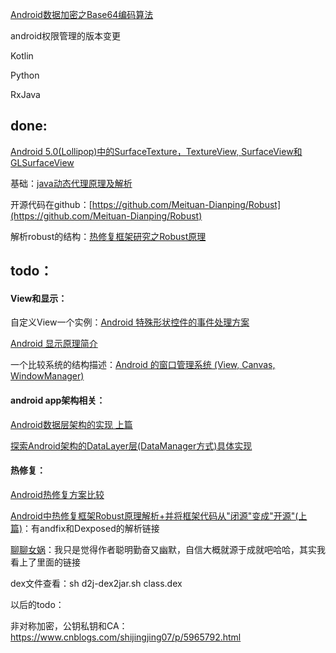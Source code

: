 [Android数据加密之Base64编码算法](http://www.cnblogs.com/whoislcj/p/5887859.html)

android权限管理的版本变更

Kotlin

Python

RxJava

## done:

[Android 5.0\(Lollipop\)中的SurfaceTexture，TextureView, SurfaceView和GLSurfaceView](#)

基础：[java动态代理原理及解析](http://blog.csdn.net/scplove/article/details/52451899)

开源代码在github：[https://github.com/Meituan-Dianping/Robust](https://github.com/Meituan-Dianping/Robust)

解析robust的结构：[热修复框架研究之Robust原理](https://zhuanlan.zhihu.com/p/26036302)

## todo：

#### View和显示：

自定义View一个实例：[Android 特殊形状控件的事件处理方案](https://www.diycode.cc/topics/429)

[Android 显示原理简介](http://djt.qq.com/article/view/987)

一个比较系统的结构描述：[Android 的窗口管理系统 \(View, Canvas, WindowManager\)](http://www.cnblogs.com/samchen2009/p/3367496.html)

#### android app架构相关：

[Android数据层架构的实现 上篇](https://www.jianshu.com/p/60e5ebf0096a)

[探索Android架构的DataLayer层\(DataManager方式\)具体实现](https://www.jianshu.com/p/bd016792a7b9)

#### 热修复：

[Android热修复方案比较](https://www.jianshu.com/p/eec0ab6800a4)

[Android中热修复框架Robust原理解析+并将框架代码从"闭源"变成"开源"\(上篇\)](http://blog.csdn.net/maiduoudo/article/details/53783016)：有andfix和Dexposed的解析链接

[聊聊女娲](http://jiajixin.cn/2015/12/16/nvwa/)：我只是觉得作者聪明勤奋又幽默，自信大概就源于成就吧哈哈，其实我看上了里面的链接

dex文件查看：sh d2j-dex2jar.sh class.dex





以后的todo：

非对称加密，公钥私钥和CA：https://www.cnblogs.com/shijingjing07/p/5965792.html

